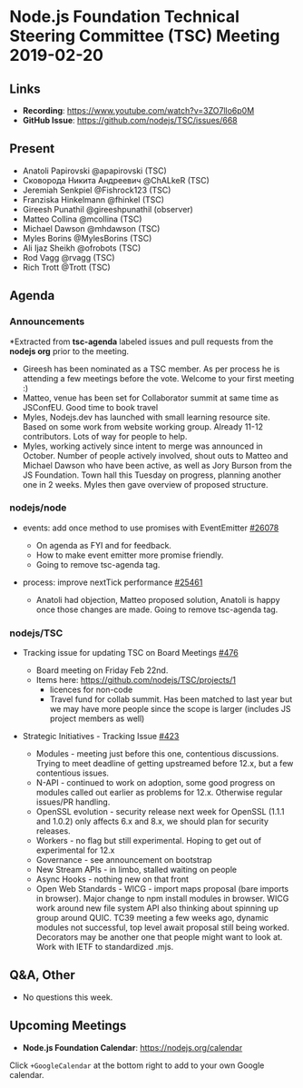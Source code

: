 # Node.js Foundation Technical Steering Committee (TSC) Meeting 2019-02-20

## Links

* **Recording**: https://www.youtube.com/watch?v=3ZO7llo6p0M
* **GitHub Issue**: https://github.com/nodejs/TSC/issues/668

## Present

* Anatoli Papirovski @apapirovski (TSC)
* Сковорода Никита Андреевич @ChALkeR (TSC)
* Jeremiah Senkpiel @Fishrock123 (TSC)
* Franziska Hinkelmann @fhinkel (TSC)
* Gireesh Punathil @gireeshpunathil (observer)
* Matteo Collina @mcollina (TSC)
* Michael Dawson @mhdawson (TSC)
* Myles Borins @MylesBorins (TSC)
* Ali Ijaz Sheikh @ofrobots (TSC)
* Rod Vagg @rvagg (TSC)
* Rich Trott @Trott (TSC)

## Agenda

### Announcements

*Extracted from **tsc-agenda** labeled issues and pull requests from the **nodejs org** prior to the meeting.

* Gireesh has been nominated as a TSC member.  As per process he is attending a few
  meetings before the vote. Welcome to your first meeting :)
* Matteo, venue has been set for Collaborator summit at same time as JSConfEU. Good time
  to book travel
* Myles, Nodejs.dev has launched with small learning resource site. Based on some work from
  website working group. Already 11-12 contributors.  Lots of way for people to help.
* Myles, working actively since intent to merge was announced in October. Number of people
  actively involved, shout outs to Matteo and Michael Dawson who have been active, as well
  as Jory Burson from the JS Foundation.  Town hall this Tuesday on progress, planning
  another one in 2 weeks.  Myles then gave overview of proposed structure.

### nodejs/node

* events: add once method to use promises with EventEmitter [#26078](https://github.com/nodejs/node/pull/26078)
  * On agenda as FYI and for feedback.
  * How to make event emitter more promise friendly.
  * Going to remove tsc-agenda tag.

* process: improve nextTick performance [#25461](https://github.com/nodejs/node/pull/25461)
  * Anatoli had objection, Matteo proposed solution, Anatoli is happy once those changes
    are made. Going to remove tsc-agenda tag.

### nodejs/TSC

* Tracking issue for updating TSC on Board Meetings [#476](https://github.com/nodejs/TSC/issues/476)
  * Board meeting on Friday Feb 22nd.
  * Items here: https://github.com/nodejs/TSC/projects/1
    * licences for non-code
    * Travel fund for collab summit. Has been matched to last year but we may have
      more people since the scope is larger (includes JS project members as well)

* Strategic Initiatives - Tracking Issue [#423](https://github.com/nodejs/TSC/issues/423)
  * Modules - meeting just before this one, contentious discussions. Trying to meet
    deadline of getting upstreamed before 12.x, but a few contentious issues.
  * N-API - continued to work on adoption, some good progress on modules called out
    earlier as problems for 12.x.  Otherwise regular issues/PR handling.
  * OpenSSL evolution - security release next week for OpenSSL (1.1.1 and 1.0.2) only
    affects 6.x and 8.x, we should plan for security releases.
  * Workers - no flag but still experimental. Hoping to get out of experimental for 12.x
  * Governance - see announcement on bootstrap
  * New Stream APIs - in limbo, stalled waiting on people
  * Async Hooks - nothing new on that front
  * Open Web Standards - WICG - import maps proposal (bare imports in browser). Major
    change to npm install modules in browser.  WICG work around new file system API also
    thinking about spinning up group around QUIC.  TC39 meeting a few weeks ago, dynamic
    modules not successful, top level await proposal still being worked.  Decorators may be
    another one that people might want to look at.  Work with IETF to standardized .mjs.

## Q&A, Other

* No questions this week.


## Upcoming Meetings

* **Node.js Foundation Calendar**: https://nodejs.org/calendar

Click `+GoogleCalendar` at the bottom right to add to your own Google calendar.
